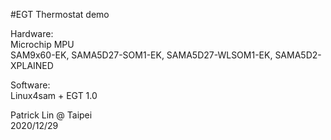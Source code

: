 #EGT Thermostat demo

Hardware:<br>
Microchip MPU<br>
SAM9x60-EK, SAMA5D27-SOM1-EK, SAMA5D27-WLSOM1-EK, SAMA5D2-XPLAINED<br>

Software:<br>
Linux4sam + EGT 1.0<br>

Patrick Lin @ Taipei<br>
2020/12/29
